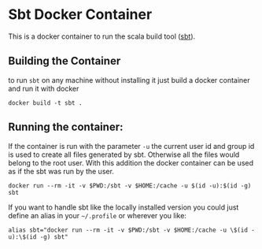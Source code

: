 # Sbt Docker Container

This is a docker container to run the scala build tool ([sbt](https://www.scala-sbt.org/)).

## Building the Container

to run `sbt` on any machine without installing it just build a docker container and run it with docker

```
docker build -t sbt .
```

## Running the container:

If the container is run with the parameter `-u` the current user id and group id is used to create all files generated by sbt. Otherwise all the files would belong to the root user. With this addition the docker container can be used as if the sbt was run by the user.

```
docker run --rm -it -v $PWD:/sbt -v $HOME:/cache -u $(id -u):$(id -g) sbt
```

If you want to handle sbt like the locally installed version you could just define an alias in your `~/.profile` or wherever you like:

```
alias sbt="docker run --rm -it -v $PWD:/sbt -v $HOME:/cache -u \$(id -u):\$(id -g) sbt"
```
